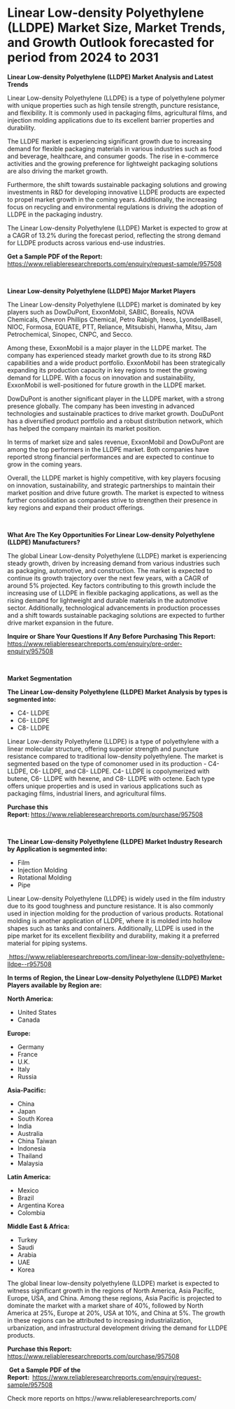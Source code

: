 <p><h1>Linear Low-density Polyethylene (LLDPE) Market Size, Market Trends, and Growth Outlook forecasted for period from 2024 to 2031</h1></p><p><strong>Linear Low-density Polyethylene (LLDPE) Market Analysis and Latest Trends</strong></p>
<p><p>Linear Low-density Polyethylene (LLDPE) is a type of polyethylene polymer with unique properties such as high tensile strength, puncture resistance, and flexibility. It is commonly used in packaging films, agricultural films, and injection molding applications due to its excellent barrier properties and durability.</p><p>The LLDPE market is experiencing significant growth due to increasing demand for flexible packaging materials in various industries such as food and beverage, healthcare, and consumer goods. The rise in e-commerce activities and the growing preference for lightweight packaging solutions are also driving the market growth.</p><p>Furthermore, the shift towards sustainable packaging solutions and growing investments in R&D for developing innovative LLDPE products are expected to propel market growth in the coming years. Additionally, the increasing focus on recycling and environmental regulations is driving the adoption of LLDPE in the packaging industry.</p><p>The Linear Low-density Polyethylene (LLDPE) Market is expected to grow at a CAGR of 13.2% during the forecast period, reflecting the strong demand for LLDPE products across various end-use industries.</p></p>
<p><strong>Get a Sample PDF of the Report:&nbsp;</strong> <a href="https://www.reliableresearchreports.com/enquiry/request-sample/957508">https://www.reliableresearchreports.com/enquiry/request-sample/957508</a></p>
<p>&nbsp;</p>
<p><strong>Linear Low-density Polyethylene (LLDPE) Major Market Players</strong></p>
<p><p>The Linear Low-density Polyethylene (LLDPE) market is dominated by key players such as DowDuPont, ExxonMobil, SABIC, Borealis, NOVA Chemicals, Chevron Phillips Chemical, Petro Rabigh, Ineos, LyondellBasell, NIOC, Formosa, EQUATE, PTT, Reliance, Mitsubishi, Hanwha, Mitsu, Jam Petrochemical, Sinopec, CNPC, and Secco. </p><p>Among these, ExxonMobil is a major player in the LLDPE market. The company has experienced steady market growth due to its strong R&D capabilities and a wide product portfolio. ExxonMobil has been strategically expanding its production capacity in key regions to meet the growing demand for LLDPE. With a focus on innovation and sustainability, ExxonMobil is well-positioned for future growth in the LLDPE market.</p><p>DowDuPont is another significant player in the LLDPE market, with a strong presence globally. The company has been investing in advanced technologies and sustainable practices to drive market growth. DouDuPont has a diversified product portfolio and a robust distribution network, which has helped the company maintain its market position. </p><p>In terms of market size and sales revenue, ExxonMobil and DowDuPont are among the top performers in the LLDPE market. Both companies have reported strong financial performances and are expected to continue to grow in the coming years.</p><p>Overall, the LLDPE market is highly competitive, with key players focusing on innovation, sustainability, and strategic partnerships to maintain their market position and drive future growth. The market is expected to witness further consolidation as companies strive to strengthen their presence in key regions and expand their product offerings.</p></p>
<p>&nbsp;</p>
<p><strong>What Are The Key Opportunities For Linear Low-density Polyethylene (LLDPE) Manufacturers?</strong></p>
<p><p>The global Linear Low-density Polyethylene (LLDPE) market is experiencing steady growth, driven by increasing demand from various industries such as packaging, automotive, and construction. The market is expected to continue its growth trajectory over the next few years, with a CAGR of around 5% projected. Key factors contributing to this growth include the increasing use of LLDPE in flexible packaging applications, as well as the rising demand for lightweight and durable materials in the automotive sector. Additionally, technological advancements in production processes and a shift towards sustainable packaging solutions are expected to further drive market expansion in the future.</p></p>
<p><strong>Inquire or Share Your Questions If Any Before Purchasing This Report:</strong> <a href="https://www.reliableresearchreports.com/enquiry/pre-order-enquiry/957508">https://www.reliableresearchreports.com/enquiry/pre-order-enquiry/957508</a></p>
<p>&nbsp;</p>
<p><strong>Market Segmentation</strong></p>
<p><strong>The Linear Low-density Polyethylene (LLDPE) Market Analysis by types is segmented into:</strong></p>
<p><ul><li>C4- LLDPE</li><li>C6- LLDPE</li><li>C8- LLDPE</li></ul></p>
<p><p>Linear Low-density Polyethylene (LLDPE) is a type of polyethylene with a linear molecular structure, offering superior strength and puncture resistance compared to traditional low-density polyethylene. The market is segmented based on the type of comonomer used in its production - C4- LLDPE, C6- LLDPE, and C8- LLDPE. C4- LLDPE is copolymerized with butene, C6- LLDPE with hexene, and C8- LLDPE with octene. Each type offers unique properties and is used in various applications such as packaging films, industrial liners, and agricultural films.</p></p>
<p><strong>Purchase this Report:&nbsp;</strong><a href="https://www.reliableresearchreports.com/purchase/957508">https://www.reliableresearchreports.com/purchase/957508</a></p>
<p>&nbsp;</p>
<p><strong>The Linear Low-density Polyethylene (LLDPE) Market Industry Research by Application is segmented into:</strong></p>
<p><ul><li>Film</li><li>Injection Molding</li><li>Rotational Molding</li><li>Pipe</li></ul></p>
<p><p>Linear Low-density Polyethylene (LLDPE) is widely used in the film industry due to its good toughness and puncture resistance. It is also commonly used in injection molding for the production of various products. Rotational molding is another application of LLDPE, where it is molded into hollow shapes such as tanks and containers. Additionally, LLDPE is used in the pipe market for its excellent flexibility and durability, making it a preferred material for piping systems.</p></p>
<p><a href="https://www.reliableresearchreports.com/linear-low-density-polyethylene-lldpe--r957508">&nbsp;https://www.reliableresearchreports.com/linear-low-density-polyethylene-lldpe--r957508</a></p>
<p><strong>In terms of Region, the Linear Low-density Polyethylene (LLDPE) Market Players available by Region are:</strong></p>
<p>
    <p> <strong> North America: </strong>
        <ul>
            <li>United States</li>
            <li>Canada</li>
        </ul>
        </p> 
    <p> <strong> Europe: </strong>
        <ul>
            <li>Germany</li>
            <li>France</li>
            <li>U.K.</li>
            <li>Italy</li>
            <li>Russia</li>
        </ul>
        </p> 
    <p> <strong> Asia-Pacific: </strong>
        <ul>
            <li>China</li>
            <li>Japan</li>
            <li>South Korea</li>
            <li>India</li>
            <li>Australia</li>
            <li>China Taiwan</li>
            <li>Indonesia</li>
            <li>Thailand</li>
            <li>Malaysia</li>
        </ul>
        </p> 
    <p> <strong> Latin America: </strong>
        <ul>
            <li>Mexico</li>
            <li>Brazil</li>
            <li>Argentina Korea</li>
            <li>Colombia</li>
        </ul>
        </p> 
    <p> <strong> Middle East & Africa: </strong>
        <ul>
            <li>Turkey</li>
            <li>Saudi</li>
            <li>Arabia</li>
            <li>UAE</li>
            <li>Korea</li>
        </ul>
    </p>
    </p>
<p><p>The global linear low-density polyethylene (LLDPE) market is expected to witness significant growth in the regions of North America, Asia Pacific, Europe, USA, and China. Among these regions, Asia Pacific is projected to dominate the market with a market share of 40%, followed by North America at 25%, Europe at 20%, USA at 10%, and China at 5%. The growth in these regions can be attributed to increasing industrialization, urbanization, and infrastructural development driving the demand for LLDPE products.</p></p>
<p><strong>Purchase this Report: </strong><a href="https://www.reliableresearchreports.com/purchase/957508">https://www.reliableresearchreports.com/purchase/957508</a></p>
<p>&nbsp;<strong>Get a Sample PDF of the Report:&nbsp;&nbsp;</strong><a href="https://www.reliableresearchreports.com/enquiry/request-sample/957508">https://www.reliableresearchreports.com/enquiry/request-sample/957508</a></p>
<p><strong></strong></p>
<p>Check more reports on https://www.reliableresearchreports.com/</p>